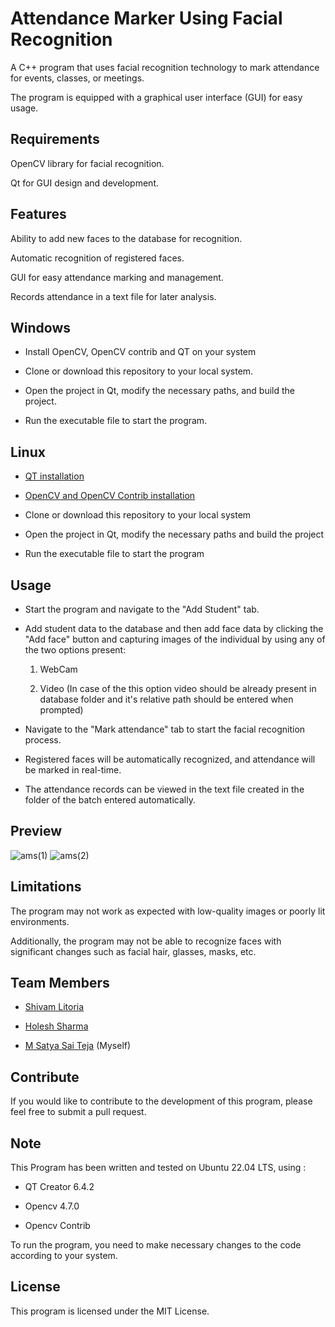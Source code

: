 # Attendance Marker Using Facial Recognition

A C++ program that uses facial recognition technology to mark attendance for events, classes, or meetings. 

The program is equipped with a graphical user interface (GUI) for easy usage.

## Requirements

OpenCV library for facial recognition.

Qt for GUI design and development.

## Features 

Ability to add new faces to the database for recognition.

Automatic recognition of registered faces.

GUI for easy attendance marking and management.

Records attendance in a text file for later analysis.

## Windows

- Install OpenCV, OpenCV contrib and QT on your system
  
- Clone or download this repository to your local system.
  
- Open the project in Qt, modify the necessary paths, and build the project.
  
- Run the executable file to start the program.
  
## Linux

- [QT installation](https://web.stanford.edu/dept/cs_edu/resources/qt/install-linux)
  
- [OpenCV and OpenCV Contrib installation](https://www.skynats.com/blog/installing-opencv-on-ubuntu-20-04/#)
    
- Clone or download this repository to your local system
    
- Open the project in Qt, modify the necessary paths and build the project
  
- Run the executable file to start the program 
    
## Usage    
    
- Start the program and navigate to the "Add Student" tab.

- Add student data to the database and then add face data by clicking the "Add face" button and capturing images of the individual by using any of the two options present:

    1. WebCam

    2. Video (In case of the this option video should be already present in database folder and it's relative path should be entered when prompted)

- Navigate to the "Mark attendance" tab to start the facial recognition process.

- Registered faces will be automatically recognized, and attendance will be marked in real-time.

- The attendance records can be viewed in the text file created in the folder of the batch entered automatically.

## Preview

![ams(1)](https://user-images.githubusercontent.com/85508314/219870048-682b438f-e9c5-40e1-9d5a-8e73c0b0da9d.jpg)
![ams(2)](https://user-images.githubusercontent.com/85508314/219870051-a9238672-e775-47a8-9902-46d9be5cc7c7.jpg)

## Limitations 

The program may not work as expected with low-quality images or poorly lit environments. 

Additionally, the program may not be able to recognize faces with significant changes such as facial hair, glasses, masks, etc.

## Team Members

- [Shivam Litoria](https://github.com/Litoriashiv)

- [Holesh Sharma](https://github.com/holesh01)
    
- [M Satya Sai Teja](https://github.com/imsatyasaiteja) (Myself)

## Contribute

If you would like to contribute to the development of this program, please feel free to submit a pull request.

## Note 

This Program has been written and tested on Ubuntu 22.04 LTS, using : 

- QT Creator 6.4.2

- Opencv 4.7.0

- Opencv Contrib 

To run the program, you need to make necessary changes to the code according to your system.

## License

This program is licensed under the MIT License.
